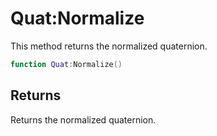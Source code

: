 # Quat:Normalize

This method returns the normalized quaternion.

```lua
function Quat:Normalize()
```

## Returns

Returns the normalized quaternion.